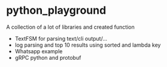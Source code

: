 # python_playground
A collection of a lot of libraries and created function

* TextFSM for parsing text/cli output/...
* log parsing and top 10 results using sorted and lambda key
* Whatsapp example
* gRPC python and protobuf